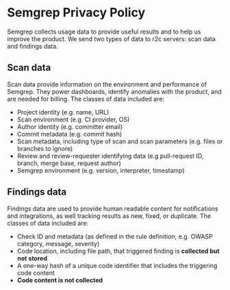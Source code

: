 # Semgrep Privacy Policy

Semgrep collects usage data to provide useful results and to help us improve the product. We send two types of data to r2c servers: scan data and findings data.

## Scan data

Scan data provide information on the environment and performance of Semgrep. They power dashboards, identify anomalies with the product, and are needed for billing. The classes of data included are:
- Project identity (e.g. name, URL)
- Scan environment (e.g. CI provider, OS)
- Author identity (e.g. committer email)
- Commit metadata (e.g. commit hash)
- Scan metadata, including type of scan and scan parameters (e.g. files or branches to ignore)
- Review and review-requester identifying data (e.g pull-request ID, branch, merge base, request author)
- Semgrep environment (e.g. version, interpreter, timestamp)

## Findings data

Findings data are used to provide human readable content for notifications and integrations, as well tracking results as new, fixed, or duplicate. The classes of data included are:
- Check ID and metadata (as defined in the rule definition; e.g. OWASP category, message, severity)
- Code location, including file path, that triggered finding is **collected but not stored**
- A one-way hash of a unique code identifier that includes the triggering code content
- **Code content is not collected**

